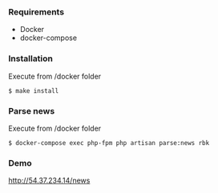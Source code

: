 ### Requirements
- Docker
- docker-compose

### Installation
Execute from /docker folder
```shell
$ make install
```

### Parse news
Execute from /docker folder
```shell
$ docker-compose exec php-fpm php artisan parse:news rbk
```

### Demo
http://54.37.234.14/news

